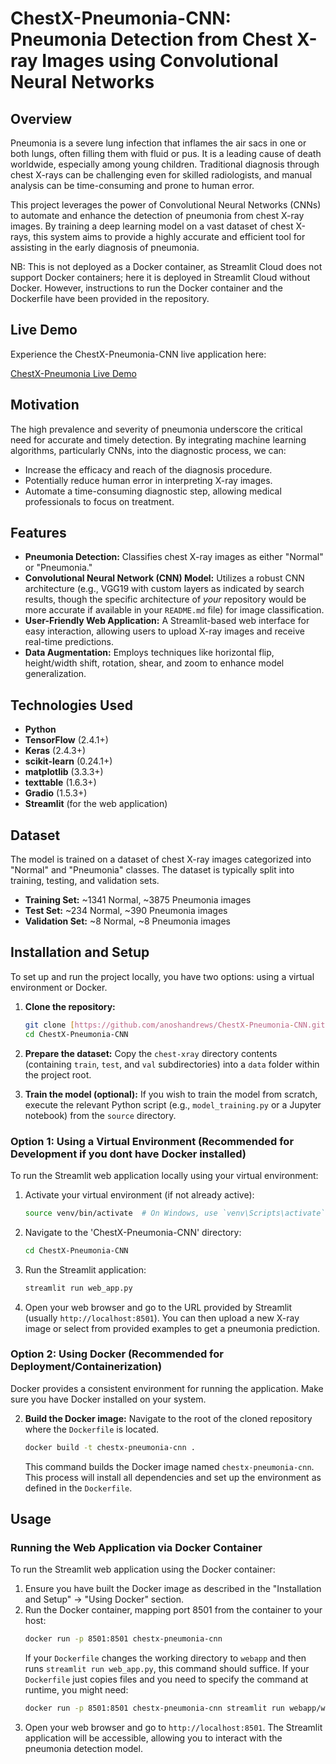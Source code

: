 # ChestX-Pneumonia-CNN: Pneumonia Detection from Chest X-ray Images using Convolutional Neural Networks

## Overview

Pneumonia is a severe lung infection that inflames the air sacs in one or both lungs, often filling them with fluid or pus. It is a leading cause of death worldwide, especially among young children. Traditional diagnosis through chest X-rays can be challenging even for skilled radiologists, and manual analysis can be time-consuming and prone to human error.

This project leverages the power of Convolutional Neural Networks (CNNs) to automate and enhance the detection of pneumonia from chest X-ray images. By training a deep learning model on a vast dataset of chest X-rays, this system aims to provide a highly accurate and efficient tool for assisting in the early diagnosis of pneumonia.

NB: This is not deployed as a Docker container, as Streamlit Cloud does not support Docker containers; here it is deployed in Streamlit Cloud without Docker. However, instructions to run the Docker container and the Dockerfile have been provided in the repository.

## Live Demo

Experience the ChestX-Pneumonia-CNN live application here:

[ChestX-Pneumonia Live Demo](https://chestx-pneumonia.streamlit.app/)

## Motivation

The high prevalence and severity of pneumonia underscore the critical need for accurate and timely detection. By integrating machine learning algorithms, particularly CNNs, into the diagnostic process, we can:
* Increase the efficacy and reach of the diagnosis procedure.
* Potentially reduce human error in interpreting X-ray images.
* Automate a time-consuming diagnostic step, allowing medical professionals to focus on treatment.

## Features

* **Pneumonia Detection:** Classifies chest X-ray images as either "Normal" or "Pneumonia."
* **Convolutional Neural Network (CNN) Model:** Utilizes a robust CNN architecture (e.g., VGG19 with custom layers as indicated by search results, though the specific architecture of *your* repository would be more accurate if available in your `README.md` file) for image classification.
* **User-Friendly Web Application:** A Streamlit-based web interface for easy interaction, allowing users to upload X-ray images and receive real-time predictions.
* **Data Augmentation:** Employs techniques like horizontal flip, height/width shift, rotation, shear, and zoom to enhance model generalization.

## Technologies Used

* **Python**
* **TensorFlow** (2.4.1+)
* **Keras** (2.4.3+)
* **scikit-learn** (0.24.1+)
* **matplotlib** (3.3.3+)
* **texttable** (1.6.3+)
* **Gradio** (1.5.3+)
* **Streamlit** (for the web application)

## Dataset

The model is trained on a dataset of chest X-ray images categorized into "Normal" and "Pneumonia" classes. The dataset is typically split into training, testing, and validation sets.

* **Training Set:** ~1341 Normal, ~3875 Pneumonia images
* **Test Set:** ~234 Normal, ~390 Pneumonia images
* **Validation Set:** ~8 Normal, ~8 Pneumonia images


## Installation and Setup

To set up and run the project locally, you have two options: using a virtual environment or Docker.

1.  **Clone the repository:**
    ```bash
    git clone [https://github.com/anoshandrews/ChestX-Pneumonia-CNN.git](https://github.com/anoshandrews/ChestX-Pneumonia-CNN.git)
    cd ChestX-Pneumonia-CNN
    ```

2.  **Prepare the dataset:**
    Copy the `chest-xray` directory contents (containing `train`, `test`, and `val` subdirectories) into a `data` folder within the project root.

3.  **Train the model (optional):**
    If you wish to train the model from scratch, execute the relevant Python script (e.g., `model_training.py` or a Jupyter notebook) from the `source` directory.


### Option 1: Using a Virtual Environment (Recommended for Development if you dont have Docker installed)

To run the Streamlit web application locally using your virtual environment:

1.  Activate your virtual environment (if not already active):
    ```bash
    source venv/bin/activate  # On Windows, use `venv\Scripts\activate`
    ```
2.  Navigate to the 'ChestX-Pneumonia-CNN' directory:
    ```bash
    cd ChestX-Pneumonia-CNN

    ```
3.  Run the Streamlit application:
    ```bash
    streamlit run web_app.py
    ```
4.  Open your web browser and go to the URL provided by Streamlit (usually `http://localhost:8501`). You can then upload a new X-ray image or select from provided examples to get a pneumonia prediction.

### Option 2: Using Docker (Recommended for Deployment/Containerization)

Docker provides a consistent environment for running the application. Make sure you have Docker installed on your system.

2.  **Build the Docker image:**
    Navigate to the root of the cloned repository where the `Dockerfile` is located.
    ```bash
    docker build -t chestx-pneumonia-cnn .
    ```
    This command builds the Docker image named `chestx-pneumonia-cnn`. This process will install all dependencies and set up the environment as defined in the `Dockerfile`.

## Usage

### Running the Web Application via Docker Container

To run the Streamlit web application using the Docker container:

1.  Ensure you have built the Docker image as described in the "Installation and Setup" -> "Using Docker" section.
2.  Run the Docker container, mapping port 8501 from the container to your host:
    ```bash
    docker run -p 8501:8501 chestx-pneumonia-cnn
    ```
    If your `Dockerfile` changes the working directory to `webapp` and then runs `streamlit run web_app.py`, this command should suffice. If your `Dockerfile` just copies files and you need to specify the command at runtime, you might need:
    ```bash
    docker run -p 8501:8501 chestx-pneumonia-cnn streamlit run webapp/web_app.py
    ```
3.  Open your web browser and go to `http://localhost:8501`. The Streamlit application will be accessible, allowing you to interact with the pneumonia detection model.


